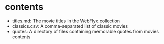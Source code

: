 # contents 

- titles.md: The movie titles in the WebFlyx collection
- classics.csv: A comma-separated list of classic movies
- quotes: A directory of files containing memorable quotes from movies contents
